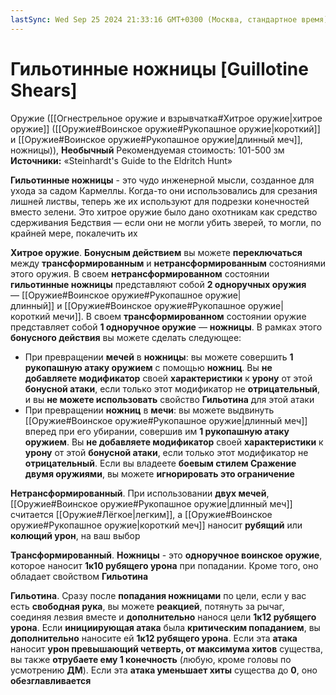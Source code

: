 ```yaml
---
lastSync: Wed Sep 25 2024 21:33:16 GMT+0300 (Москва, стандартное время)
---
```

# Гильотинные ножницы [Guillotine Shears]

Оружие ([[Огнестрельное оружие и взрывчатка#Хитрое оружие|хитрое оружие]] ([[Оружие#Воинское оружие#Рукопашное оружие|короткий]] и [[Оружие#Воинское оружие#Рукопашное оружие|длинный меч]], ножницы)), **Необычный**
Рекомендуемая стоимость: 101-500 зм
**Источники:** «Steinhardt's Guide to the Eldritch Hunt»

**Гильотинные ножницы** - это чудо инженерной мысли, созданное для ухода за садом Кармеллы. Когда-то они использовались для срезания лишней листвы, теперь же их используют для подрезки конечностей вместо зелени. Это хитрое оружие было дано охотникам как средство сдерживания Бедствия — если они не могли убить зверей, то могли, по крайней мере, покалечить их

**Хитрое оружие**. **Бонусным действием** вы можете **переключаться** между **трансформированным** и **нетрансформированным** состояниями этого оружия. В своем **нетрансформированном** состоянии **гильотинные ножницы** представляют собой **2 одноручных оружия** — [[Оружие#Воинское оружие#Рукопашное оружие|длинный]] и [[Оружие#Воинское оружие#Рукопашное оружие|короткий мечи]]. В своем **трансформированном** состоянии оружие представляет собой **1 одноручное оружие** — **ножницы**. В рамках этого **бонусного действия** вы можете сделать следующее: 

- При превращении **мечей** в **ножницы**: вы можете совершить **1 рукопашную атаку оружием** с помощью **ножниц**. Вы **не добавляете модификатор** своей **характеристики** к **урону** от этой **бонусной атаки**, если только этот модификатор не **отрицательный**, и вы **не можете использовать** свойство **Гильотина** для этой атаки
- При превращении **ножниц** в **мечи**: вы можете выдвинуть [[Оружие#Воинское оружие#Рукопашное оружие|длинный меч]] вперед при его убирании, совершив им **1 рукопашную атаку оружием**. Вы **не добавляете модификатор** своей **характеристики** к **урону** от этой **бонусной атаки**, если только этот модификатор не **отрицательный**. Если вы владеете **боевым стилем Сражение двумя оружиями**, вы можете **игнорировать это ограничение**

**Нетрансформированный**. При использовании **двух мечей**, [[Оружие#Воинское оружие#Рукопашное оружие|длинный меч]] считается [[Оружие#Лёгкое|легким]], а [[Оружие#Воинское оружие#Рукопашное оружие|короткий меч]] наносит **рубящий** или **колющий урон**, на ваш выбор

**Трансформированный**. **Ножницы** - это **одноручное воинское оружие**, которое наносит **1к10 рубящего урона** при попадании. Кроме того, оно обладает свойством **Гильотина**

**Гильотина**. Сразу после **попадания ножницами** по цели, если у вас есть **свободная рука**, вы можете **реакцией**, потянуть за рычаг, соединяя лезвия вместе и **дополнительно** нанося цели **1к12 рубящего урона**. Если **инициирующая атака** была **критическим попаданием**, вы **дополнительно** наносите ей **1к12 рубящего урона**. Если эта **атака** наносит **урон превышающий четверть, от максимума хитов** существа, вы также **отрубаете ему 1 конечность** (любую, кроме головы по усмотрению **ДМ**). Если эта **атака уменьшает хиты** существа до **0**, оно **обезглавливается**